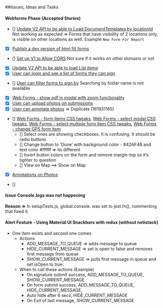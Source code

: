 ##Issues, Ideas and Tasks


#### Webforms Phase (Accepted Stories)

- [] [Update V2 API to be able to Load DocumentTemplates by locationId](https://www.pivotaltracker.com/story/show/160000160)
  Not working as expected => Forms that have visibility of 2 locations only, is visible on other locations as well. Example `New Form For Report`
- [x] [Publish a dev version of html fill forms](https://www.pivotaltracker.com/story/show/159895120)
- [] [Set up V1 to Allow CORS](https://www.pivotaltracker.com/story/show/160268031)
  Not sure if it works on other domains or not
- [x] [Update V2 API to be able to load List items](https://www.pivotaltracker.com/story/show/160587976)
- [x] [User can login and see a list of forms they can sign](https://www.pivotaltracker.com/story/show/159023665)
- [] [User can filter forms to sign by](https://www.pivotaltracker.com/story/show/159023672)
  Searching by folder name is not available
- [x] [Web Forms - show pdf in modal with zoom functionality](https://www.pivotaltracker.com/story/show/161484930)
- [x] [User can upload photos on submissions](https://www.pivotaltracker.com/story/show/159023492)
- [x] [User can annotate photos](https://www.pivotaltracker.com/story/show/159023495) => Duplicate (161931165)
- [] [Web Forms - form items CSS tweaks](https://www.pivotaltracker.com/story/show/161299881),
[Web Forms - select modal CSS tweaks](https://www.pivotaltracker.com/story/show/161446295),
[Web Forms - select multiple form item CSS tweaks](https://www.pivotaltracker.com/story/show/161299944),
[Web Forms - change GPS form item](https://www.pivotaltracker.com/story/show/161586593)
  - [] Select ones are showing checkboxes. It is confusing. It should be radio buttons
  - [] Change button to ‘Done’  with background color - #42AF48 and text color #ffffff => its different
  - [] Invert button colors on the form and remove margin-top so it’s tighter to question
  - [] View on Map ==> Show on Map
- [x] [Annotations on Photos](https://www.pivotaltracker.com/story/show/161931165)
- [] [](https://www.pivotaltracker.com/story/show/)

#### *Issue* Console.logs was not happening

**Reason =>** In setupTests.js, global.console. was set to jest.fn(), commenting that fixed it.

#### Alert Feature - Using Material UI Snackbars with redux (without notistack)

- One item exists and second one comes
  - Actions
    - ADD_MESSAGE_TO_QUEUE => adds message to queue
    - HIDE_CURRENT_MESSAGE => set is open to false and removes first message from queue
    - SHOW_CURRENT_MESSAGE => pulls first message in queue and set isOpen to true.
  - When to call these actions (Example)
    - On signature submit success, ADD_MESSAGE_TO_QUEUE, SHOW_CURRENT_MESSAGE
    - On form submit success, ADD_MESSAGE_TO_QUEUE, HIDE_CURRENT_MESSAGE, 
    - Auto hide after 6 secs, HIDE_CURRENT_MESSAGE
    - On Exit of last message, SHOW_CURRENT_MESSAGE

